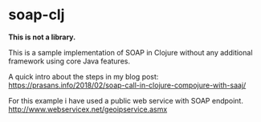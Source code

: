 # soap-clj

**This is not a library.**

This is a sample implementation of SOAP in Clojure without any additional framework using core Java features.

A quick intro about the steps in my blog post: https://prasans.info/2018/02/soap-call-in-clojure-compojure-with-saaj/

For this example i have used a public web service with SOAP endpoint. http://www.webservicex.net/geoipservice.asmx
